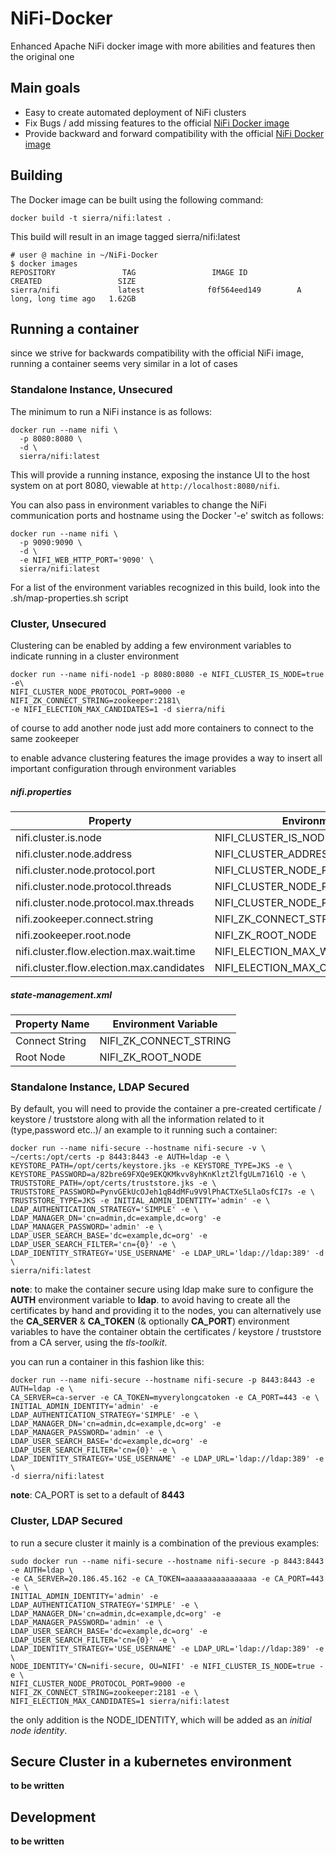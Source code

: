 
# NiFi-Docker
Enhanced Apache NiFi docker image with more abilities and features then the original one

## Main goals
- Easy to create automated deployment of NiFi clusters
- Fix Bugs / add missing features to the official [NiFi Docker image](https://github.com/apache/nifi/tree/master/nifi-docker/dockerhub)
- Provide backward and forward compatibility with the official [NiFi Docker image](https://github.com/apache/nifi/tree/master/nifi-docker/dockerhub)

## Building

The Docker image can be built using the following command:

```
docker build -t sierra/nifi:latest .

```

This build will result in an image tagged sierra/nifi:latest

```
# user @ machine in ~/NiFi-Docker
$ docker images
REPOSITORY               TAG                 IMAGE ID            CREATED                 SIZE
sierra/nifi             latest              f0f564eed149        A long, long time ago   1.62GB
```
## Running a container
since we strive for backwards compatibility with the official NiFi image, running a container seems very similar in a lot of cases
### Standalone Instance, Unsecured

The minimum to run a NiFi instance is as follows:

```
docker run --name nifi \
  -p 8080:8080 \
  -d \
  sierra/nifi:latest

```

This will provide a running instance, exposing the instance UI to the host system on at port 8080, viewable at  `http://localhost:8080/nifi`.

You can also pass in environment variables to change the NiFi communication ports and hostname using the Docker '-e' switch as follows:

```
docker run --name nifi \
  -p 9090:9090 \
  -d \
  -e NIFI_WEB_HTTP_PORT='9090' \
  sierra/nifi:latest

```

For a list of the environment variables recognized in this build, look into the .sh/map-properties.sh script

### Cluster, Unsecured

Clustering can be enabled by adding a few environment variables to indicate running in a cluster environment
```
docker run --name nifi-node1 -p 8080:8080 -e NIFI_CLUSTER_IS_NODE=true -e\
NIFI_CLUSTER_NODE_PROTOCOL_PORT=9000 -e NIFI_ZK_CONNECT_STRING=zookeeper:2181\
-e NIFI_ELECTION_MAX_CANDIDATES=1 -d sierra/nifi

```
of course to add another node just add more containers to connect to the same zookeeper

to enable advance clustering features the image provides a way to insert all important configuration through environment variables
  
##### nifi.properties

| Property                                  | Environment Variable                   |
|-------------------------------------------|----------------------------------------|
| nifi.cluster.is.node                      | NIFI_CLUSTER_IS_NODE                   |
| nifi.cluster.node.address                 | NIFI_CLUSTER_ADDRESS                   |
| nifi.cluster.node.protocol.port           | NIFI_CLUSTER_NODE_PROTOCOL_PORT        |
| nifi.cluster.node.protocol.threads        | NIFI_CLUSTER_NODE_PROTOCOL_THREADS     |
| nifi.cluster.node.protocol.max.threads    | NIFI_CLUSTER_NODE_PROTOCOL_MAX_THREADS |
| nifi.zookeeper.connect.string             | NIFI_ZK_CONNECT_STRING                 |
| nifi.zookeeper.root.node                  | NIFI_ZK_ROOT_NODE                      |
| nifi.cluster.flow.election.max.wait.time  | NIFI_ELECTION_MAX_WAIT                 |
| nifi.cluster.flow.election.max.candidates | NIFI_ELECTION_MAX_CANDIDATES           |

##### state-management.xml

| Property Name  | Environment Variable   |
|----------------|------------------------|
| Connect String | NIFI_ZK_CONNECT_STRING |
| Root Node      | NIFI_ZK_ROOT_NODE      |

### Standalone Instance, LDAP Secured
By default, you will need to provide the container a pre-created certificate / keystore / truststore along with all the information related to it (type,password etc..)/
an example to it running such a container:
```
docker run --name nifi-secure --hostname nifi-secure -v \
~/certs:/opt/certs -p 8443:8443 -e AUTH=ldap -e \
KEYSTORE_PATH=/opt/certs/keystore.jks -e KEYSTORE_TYPE=JKS -e \
KEYSTORE_PASSWORD=a/82bre69FXQe9EKQKMkvv8yhKnKlztZlfgULm716lQ -e \
TRUSTSTORE_PATH=/opt/certs/truststore.jks -e \
TRUSTSTORE_PASSWORD=PynvGEkUcOJeh1qB4dMFu9V9lPhACTXe5LlaOsfCI7s -e \
TRUSTSTORE_TYPE=JKS -e INITIAL_ADMIN_IDENTITY='admin' -e \
LDAP_AUTHENTICATION_STRATEGY='SIMPLE' -e \
LDAP_MANAGER_DN='cn=admin,dc=example,dc=org' -e LDAP_MANAGER_PASSWORD='admin' -e \
LDAP_USER_SEARCH_BASE='dc=example,dc=org' -e LDAP_USER_SEARCH_FILTER='cn={0}' -e \
LDAP_IDENTITY_STRATEGY='USE_USERNAME' -e LDAP_URL='ldap://ldap:389' -d \
sierra/nifi:latest
```
**note**: to make the container secure using ldap make sure to configure the **AUTH** environment variable to **ldap**.
to avoid having to create all the certificates by hand and providing it to the nodes, you can alternatively use the **CA_SERVER** & **CA_TOKEN** (& optionally **CA_PORT**) environment variables to have the container obtain the certificates / keystore / truststore from a CA server, using the *tls-toolkit*.

you can run a container in this fashion like this:
```
docker run --name nifi-secure --hostname nifi-secure -p 8443:8443 -e AUTH=ldap -e \
CA_SERVER=ca-server -e CA_TOKEN=myverylongcatoken -e CA_PORT=443 -e \
INITIAL_ADMIN_IDENTITY='admin' -e LDAP_AUTHENTICATION_STRATEGY='SIMPLE' -e \
LDAP_MANAGER_DN='cn=admin,dc=example,dc=org' -e LDAP_MANAGER_PASSWORD='admin' -e \
LDAP_USER_SEARCH_BASE='dc=example,dc=org' -e LDAP_USER_SEARCH_FILTER='cn={0}' -e \
LDAP_IDENTITY_STRATEGY='USE_USERNAME' -e LDAP_URL='ldap://ldap:389' -e \
-d sierra/nifi:latest
```

**note**: CA_PORT is set to a default of **8443**

### Cluster, LDAP Secured
to run a secure cluster it mainly is a combination of the previous examples:
```
sudo docker run --name nifi-secure --hostname nifi-secure -p 8443:8443 -e AUTH=ldap \
-e CA_SERVER=20.186.45.162 -e CA_TOKEN=aaaaaaaaaaaaaaaa -e CA_PORT=443 -e \
INITIAL_ADMIN_IDENTITY='admin' -e LDAP_AUTHENTICATION_STRATEGY='SIMPLE' -e \
LDAP_MANAGER_DN='cn=admin,dc=example,dc=org' -e LDAP_MANAGER_PASSWORD='admin' -e \
LDAP_USER_SEARCH_BASE='dc=example,dc=org' -e LDAP_USER_SEARCH_FILTER='cn={0}' -e \
LDAP_IDENTITY_STRATEGY='USE_USERNAME' -e LDAP_URL='ldap://ldap:389' -e \
NODE_IDENTITY='CN=nifi-secure, OU=NIFI' -e NIFI_CLUSTER_IS_NODE=true -e \
NIFI_CLUSTER_NODE_PROTOCOL_PORT=9000 -e NIFI_ZK_CONNECT_STRING=zookeeper:2181 -e \
NIFI_ELECTION_MAX_CANDIDATES=1 sierra/nifi:latest
```
the only addition is the NODE_IDENTITY, which will be added as an *initial node identity*.

## Secure Cluster in a kubernetes environment
**to be written**

## Development
**to be written**
